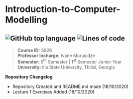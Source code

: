 # Introduction-to-Computer-Modelling

![GitHub top language](https://img.shields.io/github/languages/top/bilalmotiwala/introduction-to-computer-modelling?color=green&Color=green&style=for-the-badge)
![Lines of code](https://img.shields.io/tokei/lines/github/bilalmotiwala/introduction-to-computer-modelling?color=green&label=LINES%20OF%20CODE&logo=visual%20studio&logoColor=green&style=for-the-badge)
---

> **Course ID:** S826 </br>
 **Professor Incharge:** Ivane Murusidze </br>
 **Semester:** 5<sup>th</sup> Semester | 1<sup>st</sup> Semester Junior Year </br>
 **University:** Ilia State University, Tbilisi, Georgia </br>

**Repository Changelog**

+ Repository Created and README.md made (18/10/2020)
+ Lecture 1 Exercises Added (18/10/2020)
